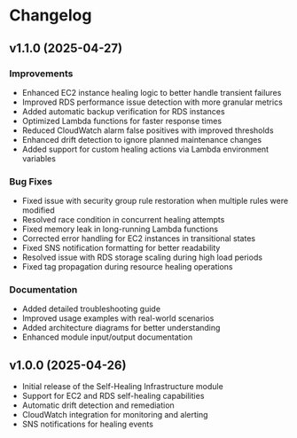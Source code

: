 # Changelog

## v1.1.0 (2025-04-27)

### Improvements

- Enhanced EC2 instance healing logic to better handle transient failures
- Improved RDS performance issue detection with more granular metrics
- Added automatic backup verification for RDS instances
- Optimized Lambda functions for faster response times
- Reduced CloudWatch alarm false positives with improved thresholds
- Enhanced drift detection to ignore planned maintenance changes
- Added support for custom healing actions via Lambda environment variables

### Bug Fixes

- Fixed issue with security group rule restoration when multiple rules were modified
- Resolved race condition in concurrent healing attempts
- Fixed memory leak in long-running Lambda functions
- Corrected error handling for EC2 instances in transitional states
- Fixed SNS notification formatting for better readability
- Resolved issue with RDS storage scaling during high load periods
- Fixed tag propagation during resource healing operations

### Documentation

- Added detailed troubleshooting guide
- Improved usage examples with real-world scenarios
- Added architecture diagrams for better understanding
- Enhanced module input/output documentation

## v1.0.0 (2025-04-26)

- Initial release of the Self-Healing Infrastructure module
- Support for EC2 and RDS self-healing capabilities
- Automatic drift detection and remediation
- CloudWatch integration for monitoring and alerting
- SNS notifications for healing events
